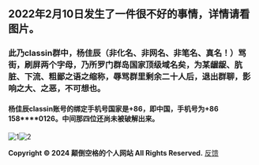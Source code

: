 ## 2022年2月10日发生了一件很不好的事情，详情请看图片。  
### 此乃classin群中，杨佳辰（非化名、非网名、非笔名、真名！）骂街，刷屏两个字母，乃所罗门群岛国家顶级域名矣，为某龌龊、肮脏、下流、粗鄙之语之缩称，辱骂群里剩余二十人后，退出群聊，影响之大、之恶，不可想也。  
#### 杨佳辰classin账号的绑定手机号国家是+86，即中国，手机号为+86 158\*\*\*\*0126。中间那四位还尚未被破解出来。   
![1](https://user-images.githubusercontent.com/94299076/153521754-d1e487b7-fd22-406c-81fb-964f1c261d87.jpg)![2](https://user-images.githubusercontent.com/94299076/153521762-1cc34889-fb27-471c-9a78-ec39f5181431.jpeg)   

**Copyright © 2024 颠倒空格的个人网站 All Rights Reserved.**   [反馈](https://diandaokongge.github.io/fdbk)
